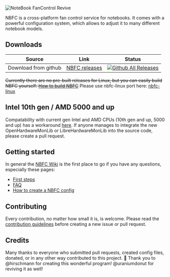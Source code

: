 ![NoteBook FanControl Revive](https://github.com/hirschmann/nbfc/wiki/images/banner.png)

NBFC is a cross-platform fan control service for notebooks.
It comes with a powerful configuration system, which allows to adjust it to many different notebook models.

## Downloads

| Source | Link | Status |
|---|---|---|
| Download from github | [NBFC releases](https://github.com/angelokimhui/nbfc-revive/releases) | [![Github All Releases](https://img.shields.io/github/downloads/hirschmann/nbfc/total.svg)](https://github.com/angelokimhui/nbfc-revive/releases) |

~~Currently there are no pre-built releases for Linux, but you can easily build NBFC yourself: [How to build NBFC](https://github.com/hirschmann/nbfc/wiki/How-to-build-NBFC)~~
Please use nbfc-linux port here: [nbfc-linux](https://github.com/nbfc-linux/nbfc-linux)

## Intel 10th gen / AMD 5000 and up
Compatability with current gen Intel and AMD CPUs (10th gen and up, 5000 and up) has a workaround [here](https://github.com/UraniumDonut/nbfc-revive/issues/27). 
If anyone manages to integrate the new OpenHardwareMonLib or LibreHardwareMonLib into the source code, please create a pull request. 


## Getting started

In general the [NBFC Wiki](https://github.com/hirschmann/nbfc/wiki) is the first place to go if you have any questions, especially these pages:

- [First steps](https://github.com/hirschmann/nbfc/wiki/First-steps)
- [FAQ](https://github.com/hirschmann/nbfc/wiki/FAQ)
- [How to create a NBFC config](https://github.com/hirschmann/nbfc/wiki/How-to-create-a-NBFC-config)

## Contributing

Every contribution, no matter how small it is, is welcome. Please read the [contribution guidelines](CONTRIBUTING.md) before creating a new issue or pull request.  

## Credits

Many thanks to everyone who submitted pull requests, created config files, donated, or in any other way contributed to this project. :yellow_heart:
Thank you to @hirschmann for creating this wonderful program! @uraniumdonut for reviving it as well!
